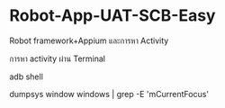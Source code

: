 # Robot-App-UAT-SCB-Easy
Robot framework+Appium และการหา Activity


การหา activity  ผ่าน Terminal

adb shell

dumpsys window windows | grep -E 'mCurrentFocus'
